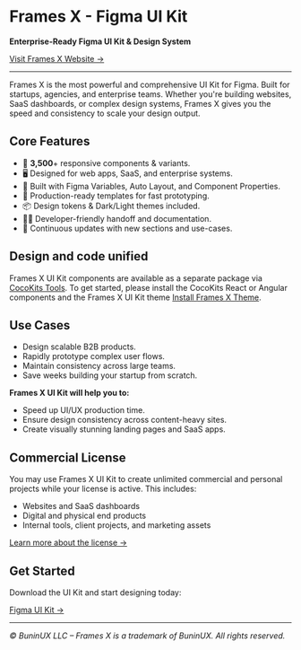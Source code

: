 # Frames X - Figma UI Kit

**Enterprise-Ready Figma UI Kit & Design System**

[Visit Frames X Website →](https://framesxdesign.com)

---

Frames X is the most powerful and comprehensive UI Kit for Figma. Built for startups, agencies, and enterprise teams. Whether you're building websites, SaaS dashboards, or complex design systems, Frames X gives you the speed and consistency to scale your design output.

## Core Features

- 🧩 **3,500**+ responsive components & variants.
- 🖥️ Designed for web apps, SaaS, and enterprise systems.
- 🎯 Built with Figma Variables, Auto Layout, and Component Properties.
- 🚀 Production-ready templates for fast prototyping.
- 📦 Design tokens & Dark/Light themes included.
- 🧑‍💻 Developer-friendly handoff and documentation.
- 🔄 Continuous updates with new sections and use-cases.

## Design and code unified

Frames X UI Kit components are available as a separate package via [CocoKits Tools](https://github.com/coco-base/cocokits). To get started, please install the CocoKits React or Angular components and the Frames X UI Kit theme [Install Frames X Theme](https://www.npmjs.com/package/@cocokits/theme-frames-x).

## Use Cases

- Design scalable B2B products.
- Rapidly prototype complex user flows.
- Maintain consistency across large teams.
- Save weeks building your startup from scratch.

**Frames X UI Kit will help you to:**

- Speed up UI/UX production time.
- Ensure design consistency across content-heavy sites.
- Create visually stunning landing pages and SaaS apps.

## Commercial License

You may use Frames X UI Kit to create unlimited commercial and personal projects while your license is active. This includes:

- Websites and SaaS dashboards  
- Digital and physical end products  
- Internal tools, client projects, and marketing assets

[Learn more about the license →](https://framesxdesign.com/legal)

## Get Started

Download the UI Kit and start designing today:

[Figma UI Kit →](https://framesxdesign.com)

---

_© BuninUX LLC – Frames X is a trademark of BuninUX. All rights reserved._
